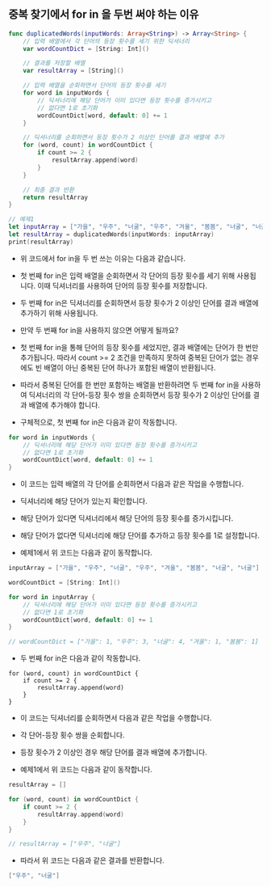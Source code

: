 ## 중복 찾기에서 for in 을 두번 써야 하는 이유
```swift
func duplicatedWords(inputWords: Array<String>) -> Array<String> {
    // 입력 배열에서 각 단어의 등장 횟수를 세기 위한 딕셔너리
    var wordCountDict = [String: Int]()

    // 결과를 저장할 배열
    var resultArray = [String]()

    // 입력 배열을 순회하면서 단어의 등장 횟수를 세기
    for word in inputWords {
        // 딕셔너리에 해당 단어가 이미 있다면 등장 횟수를 증가시키고
        // 없다면 1로 초기화
        wordCountDict[word, default: 0] += 1
    }

    // 딕셔너리를 순회하면서 등장 횟수가 2 이상인 단어를 결과 배열에 추가
    for (word, count) in wordCountDict {
        if count >= 2 {
            resultArray.append(word)
        }
    }

    // 최종 결과 반환
    return resultArray
}

// 예제1
let inputArray = ["가을", "우주", "너굴", "우주", "겨울", "봄봄", "너굴", "너굴"]
let resultArray = duplicatedWords(inputWords: inputArray)
print(resultArray)
```
- 위 코드에서 for in을 두 번 쓰는 이유는 다음과 같습니다.

- 첫 번째 for in은 입력 배열을 순회하면서 각 단어의 등장 횟수를 세기 위해 사용됩니다. 이때 딕셔너리를 사용하여 단어의 등장 횟수를 저장합니다.

- 두 번째 for in은 딕셔너리를 순회하면서 등장 횟수가 2 이상인 단어를 결과 배열에 추가하기 위해 사용됩니다.

- 만약 두 번째 for in을 사용하지 않으면 어떻게 될까요?

- 첫 번째 for in을 통해 단어의 등장 횟수를 세었지만, 결과 배열에는 단어가 한 번만 추가됩니다. 따라서 count >= 2 조건을 만족하지 못하여 중복된 단어가 없는 경우에도 빈 배열이 아닌 중복된 단어 하나가 포함된 배열이 반환됩니다.

- 따라서 중복된 단어를 한 번만 포함하는 배열을 반환하려면 두 번째 for in을 사용하여 딕셔너리의 각 단어-등장 횟수 쌍을 순회하면서 등장 횟수가 2 이상인 단어를 결과 배열에 추가해야 합니다.

- 구체적으로, 첫 번째 for in은 다음과 같이 작동합니다.
```swift
for word in inputWords {
    // 딕셔너리에 해당 단어가 이미 있다면 등장 횟수를 증가시키고
    // 없다면 1로 초기화
    wordCountDict[word, default: 0] += 1
}
```
- 이 코드는 입력 배열의 각 단어를 순회하면서 다음과 같은 작업을 수행합니다.

- 딕셔너리에 해당 단어가 있는지 확인합니다.
- 해당 단어가 있다면 딕셔너리에서 해당 단어의 등장 횟수를 증가시킵니다.
- 해당 단어가 없다면 딕셔너리에 해당 단어를 추가하고 등장 횟수를 1로 설정합니다.
- 예제1에서 위 코드는 다음과 같이 동작합니다.
```swift
inputArray = ["가을", "우주", "너굴", "우주", "겨울", "봄봄", "너굴", "너굴"]

wordCountDict = [String: Int]()

for word in inputArray {
    // 딕셔너리에 해당 단어가 이미 있다면 등장 횟수를 증가시키고
    // 없다면 1로 초기화
    wordCountDict[word, default: 0] += 1
}

// wordCountDict = ["가을": 1, "우주": 3, "너굴": 4, "겨울": 1, "봄봄": 1]
```
- 두 번째 for in은 다음과 같이 작동합니다.

```siwft
for (word, count) in wordCountDict {
    if count >= 2 {
        resultArray.append(word)
    }
}
```
- 이 코드는 딕셔너리를 순회하면서 다음과 같은 작업을 수행합니다.

- 각 단어-등장 횟수 쌍을 순회합니다.
- 등장 횟수가 2 이상인 경우 해당 단어를 결과 배열에 추가합니다.
- 예제1에서 위 코드는 다음과 같이 동작합니다.

```swift
resultArray = []

for (word, count) in wordCountDict {
    if count >= 2 {
        resultArray.append(word)
    }
}

// resultArray = ["우주", "너굴"]
```

- 따라서 위 코드는 다음과 같은 결과를 반환합니다.

```swift
["우주", "너굴"]
```